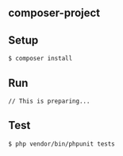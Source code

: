 ## composer-project

## Setup

```
$ composer install
```

## Run

```
// This is preparing...
```

## Test

```
$ php vendor/bin/phpunit tests
```
